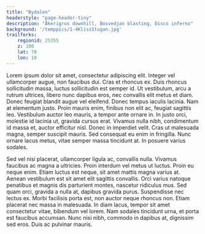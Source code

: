 ```yaml
---
title: "Bydalen"
headerstyle: "page-header-tiny"
description: "Åkerigrus downhill, Bosvedjan blasting, Disco inferno"
background: '/temppics/1-4KlissStugan.jpg'
trailforks:
    regionid: 25355
    z: 100
    lat: 78
    lon: 10
---
```


Lorem ipsum dolor sit amet, consectetur adipiscing elit. Integer vel ullamcorper augue, non faucibus dui. Cras et rhoncus ex. Duis rhoncus sollicitudin massa, luctus sollicitudin est semper id. Ut vestibulum, arcu a rutrum ultrices, libero nunc dapibus eros, nec convallis elit metus et diam. Donec feugiat blandit augue vel eleifend. Donec tempus iaculis lacinia. Nam at elementum justo. Proin mauris enim, finibus non elit ac, feugiat sagittis leo. Vestibulum auctor leo mauris, a tempor ante ornare in. In justo orci, molestie id lacinia ut, gravida cursus erat. Vivamus nulla nibh, condimentum id massa et, auctor efficitur nisl. Donec in imperdiet velit. Cras ut malesuada magna, semper suscipit mauris. Sed consequat eu enim in fringilla. Nunc ornare lacus metus, vitae semper massa tincidunt at. In posuere varius sodales.

Sed vel nisi placerat, ullamcorper ligula ac, convallis nulla. Vivamus faucibus ac magna a ultricies. Proin interdum vel metus ut luctus. Proin eu neque enim. Etiam luctus est neque, sit amet mattis magna varius at. Aenean vestibulum est sit amet elit sagittis convallis. Orci varius natoque penatibus et magnis dis parturient montes, nascetur ridiculus mus. Sed quam orci, gravida a nulla at, dapibus gravida purus. Suspendisse nec lectus ex. Morbi facilisis porta est, non auctor neque rhoncus non. Etiam placerat nec massa in malesuada. In diam lacus, tempor sit amet consectetur vitae, bibendum vel lorem. Nam sodales tincidunt urna, et porta est faucibus accumsan. Nunc nisi nibh, commodo in dapibus at, dignissim sed eros. Duis ac pulvinar mauris. 